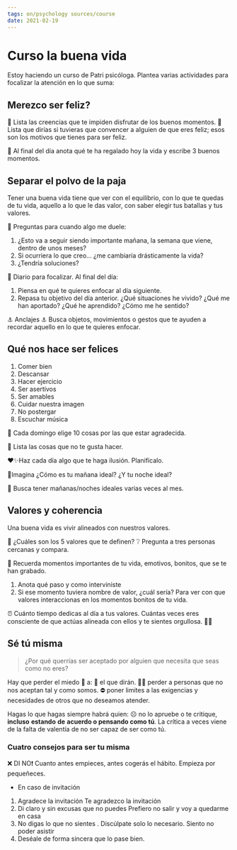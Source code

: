 ```yaml
---
tags: on/psychology sources/course
date: 2021-02-19
---
```

# Curso la buena vida
Estoy haciendo un curso de Patri psicóloga. Plantea varias actividades para focalizar la atención en lo que suma:
## Merezco ser feliz?
🤔 Lista las creencias que te impiden disfrutar de los buenos momentos.
🦄 Lista que dirías si tuvieras que convencer a alguien de que eres feliz; esos son los motivos que tienes para ser feliz.

📝 Al final del día anota qué te ha regalado hoy la vida y escribe 3 buenos momentos.
## Separar el polvo de la paja
Tener una buena vida tiene que ver con el equilibrio, con lo que te quedas de tu vida, aquello a lo que le das valor, con saber elegir tus batallas y tus valores.

📝 Preguntas para cuando algo me duele:
1. ¿Esto va a seguir siendo importante mañana, la semana que viene, dentro de unos meses?
2. Si ocurriera lo que creo... ¿me cambiaría drásticamente la vida?
3. ¿Tendría soluciones?

📝 Diario para focalizar. Al final del día:
1. Piensa en qué te quieres enfocar al día siguiente. 
2. Repasa tu objetivo del día anterior. ¿Qué situaciones he vivido? ¿Qué me han aportado? ¿Qué he aprendido? ¿Cómo me he sentido?

⚓️ Anclajes ⚓️ 
Busca objetos, movimientos o gestos que te ayuden a recordar aquello en lo que te quieres enfocar.

## Qué nos hace ser felices
1. Comer bien
2. Descansar
3. Hacer ejercicio
4. Ser asertivos
5. Ser amables
6. Cuidar nuestra imagen
7. No postergar
8. Escuchar música 

📝 Cada domingo elige 10 cosas por las que estar agradecida.

🤮 Lista las cosas que no te gusta hacer.

❤️✨Haz cada día algo que te haga ilusión. Planifícalo.

💭Imagina ¿Cómo es tu mañana ideal? ¿Y tu noche ideal?

🥰 Busca tener mañanas/noches ideales varias veces al mes.

## Valores y coherencia
Una buena vida es vivir alineados con nuestros valores.

📝 ¿Cuáles son los 5 valores que te definen?
❔ Pregunta a tres personas cercanas y compara.

🌁 Recuerda momentos importantes de tu vida, emotivos, bonitos, que se te han grabado.
1. Anota qué paso y como interviniste
2. Si ese momento tuviera nombre de valor,  ¿cuál sería?
Para ver con que valores interaccionas en los momentos bonitos de tu vida.

⏰ Cuánto tiempo dedicas al día a tus valores. Cuántas veces eres consciente de que actúas alineada con ellos y te sientes orgullosa. 🦸‍♀️

## Sé tú misma 
> ¿Por qué querrías ser aceptado por alguien que necesita que seas como no eres?

Hay que perder el miedo 👻 a:
💬 el que dirán.
🙅‍♀️ perder a personas que no nos aceptan tal y como somos.
⛔️ poner limites a las exigencias y necesidades de otros que no deseamos atender.

Hagas lo que hagas siempre habrá quien:
☹️ no lo apruebe o te critique, **incluso** **estando** **de** ​**acuerdo o pensando como tú**​.
La crítica a veces viene de la falta de valentía de no ser capaz de ser como tú.

### Cuatro consejos para ser tu misma
❌ DI NO❗️
Cuanto antes empieces, antes cogerás el hábito. Empieza por pequeñeces.
- En caso de invitación
1. Agradece la invitación 
		Te agradezco la invitación
2. Di claro y sin excusas que no puedes
           Prefiero no salir y voy a quedarme en casa
3. No digas lo que no sientes . Discúlpate solo lo necesario.
		Siento no poder asistir 
4. Deséale de forma sincera que lo pase bien.
